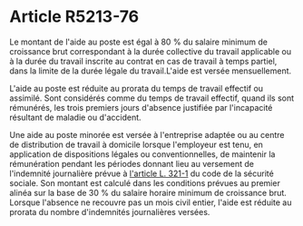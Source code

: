 # Article R5213-76

Le montant de l'aide au poste est égal à 80 % du salaire minimum de croissance brut correspondant à la durée collective du travail applicable ou à la durée du travail inscrite au contrat en cas de travail à temps partiel, dans la limite de la durée légale du travail.L'aide est versée mensuellement.

L'aide au poste est réduite au prorata du temps de travail effectif ou assimilé. Sont considérés comme du temps de travail effectif, quand ils sont rémunérés, les trois premiers jours d'absence justifiée par l'incapacité résultant de maladie ou d'accident. 

Une aide au poste minorée est versée à l'entreprise adaptée ou au centre de distribution de travail à domicile lorsque l'employeur est tenu, en application de dispositions légales ou conventionnelles, de maintenir la rémunération pendant les périodes donnant lieu au versement de l'indemnité journalière prévue à [l'article L. 321-1][1] du code de la sécurité sociale. Son montant est calculé dans les conditions prévues au premier alinéa sur la base de 30 % du salaire horaire minimum de croissance brut. Lorsque l'absence ne recouvre pas un mois civil entier, l'aide est réduite au prorata du nombre d'indemnités journalières versées.

 [1]: /affichCodeArticle.do?cidTexte=LEGITEXT000006073189&idArticle=LEGIARTI000006742902&dateTexte=&categorieLien=cid